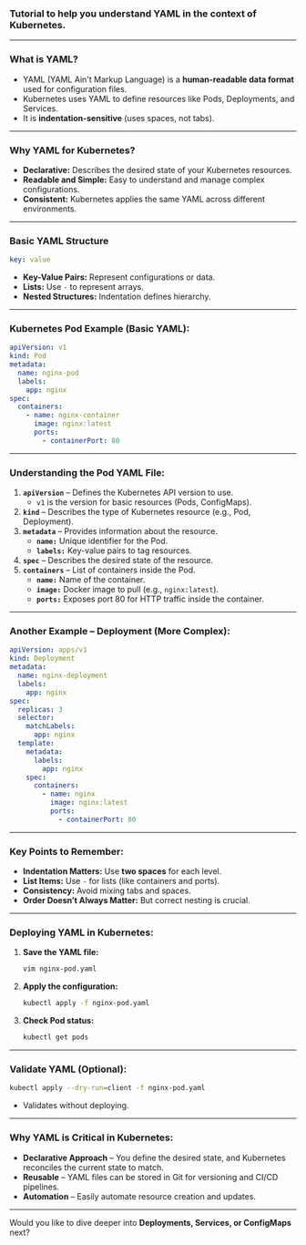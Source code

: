 ### Tutorial to help you understand YAML in the context of Kubernetes.

---

### **What is YAML?**  
- YAML (YAML Ain't Markup Language) is a **human-readable data format** used for configuration files.  
- Kubernetes uses YAML to define resources like Pods, Deployments, and Services.  
- It is **indentation-sensitive** (uses spaces, not tabs).  

---

### **Why YAML for Kubernetes?**  
- **Declarative:** Describes the desired state of your Kubernetes resources.  
- **Readable and Simple:** Easy to understand and manage complex configurations.  
- **Consistent:** Kubernetes applies the same YAML across different environments.  

---

### **Basic YAML Structure**  
```yaml
key: value
```
- **Key-Value Pairs:** Represent configurations or data.  
- **Lists:** Use `-` to represent arrays.  
- **Nested Structures:** Indentation defines hierarchy.  

---

### **Kubernetes Pod Example (Basic YAML):**  
```yaml
apiVersion: v1
kind: Pod
metadata:
  name: nginx-pod
  labels:
    app: nginx
spec:
  containers:
    - name: nginx-container
      image: nginx:latest
      ports:
        - containerPort: 80
```

---

### **Understanding the Pod YAML File:**  
1. **`apiVersion`** – Defines the Kubernetes API version to use.  
   - `v1` is the version for basic resources (Pods, ConfigMaps).  
2. **`kind`** – Describes the type of Kubernetes resource (e.g., Pod, Deployment).  
3. **`metadata`** – Provides information about the resource.  
   - **`name:`** Unique identifier for the Pod.  
   - **`labels:`** Key-value pairs to tag resources.  
4. **`spec`** – Describes the desired state of the resource.  
5. **`containers`** – List of containers inside the Pod.  
   - **`name:`** Name of the container.  
   - **`image:`** Docker image to pull (e.g., `nginx:latest`).  
   - **`ports:`** Exposes port 80 for HTTP traffic inside the container.  

---

### **Another Example – Deployment (More Complex):**  
```yaml
apiVersion: apps/v1
kind: Deployment
metadata:
  name: nginx-deployment
  labels:
    app: nginx
spec:
  replicas: 3
  selector:
    matchLabels:
      app: nginx
  template:
    metadata:
      labels:
        app: nginx
    spec:
      containers:
        - name: nginx
          image: nginx:latest
          ports:
            - containerPort: 80
```

---

### **Key Points to Remember:**  
- **Indentation Matters:** Use **two spaces** for each level.  
- **List Items:** Use `-` for lists (like containers and ports).  
- **Consistency:** Avoid mixing tabs and spaces.  
- **Order Doesn’t Always Matter:** But correct nesting is crucial.  

---

### **Deploying YAML in Kubernetes:**  
1. **Save the YAML file:**  
   ```bash
   vim nginx-pod.yaml
   ```
2. **Apply the configuration:**  
   ```bash
   kubectl apply -f nginx-pod.yaml
   ```
3. **Check Pod status:**  
   ```bash
   kubectl get pods
   ```

---

### **Validate YAML (Optional):**  
```bash
kubectl apply --dry-run=client -f nginx-pod.yaml
```
- Validates without deploying.

---

### **Why YAML is Critical in Kubernetes:**  
- **Declarative Approach** – You define the desired state, and Kubernetes reconciles the current state to match.  
- **Reusable** – YAML files can be stored in Git for versioning and CI/CD pipelines.  
- **Automation** – Easily automate resource creation and updates.  

---

Would you like to dive deeper into **Deployments, Services, or ConfigMaps** next?
